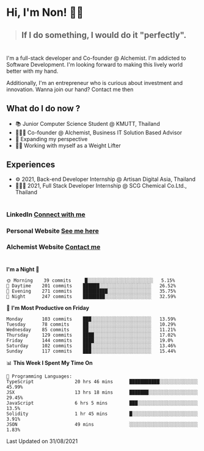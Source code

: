 # Hi, I'm Non! 🖐🏻

> ## If I do something, I would do it "perfectly".

#

I'm a full-stack developer and Co-founder @ Alchemist. I'm addicted to Software Development. I'm looking forward to making this lively world better with my hand.

Additionally, I'm an entrepreneur who is curious about investment and innovation. Wanna join our hand? Contact me then

## What do I do now ?

- 📚 Junior Computer Science Student @ KMUTT, Thailand
- 🧑🏻‍💻 Co-founder @ Alchemist, Business IT Solution Based Advisor
- 🌈 Expanding my perspective
- 🏋🏻 Working with myself as a Weight Lifter

## Experiences

- ⚙️ 2021, Back-end Developer Internship @ Artisan Digital Asia, Thailand
- 🧑🏻‍💻 2021, Full Stack Developer Internship @ SCG Chemical Co.Ltd., Thailand

#

### LinkedIn [Connect with me](https://www.linkedin.com/in/non-nontra/)

### Personal Website [See me here](https://nonnontra.com/)

### Alchemist Website [Contact me](https://alchemist-softwarehouse.co/)

#

<!--START_SECTION:waka-->
**I'm a Night 🦉** 

```text
🌞 Morning    39 commits     █░░░░░░░░░░░░░░░░░░░░░░░░   5.15% 
🌆 Daytime    201 commits    ██████░░░░░░░░░░░░░░░░░░░   26.52% 
🌃 Evening    271 commits    █████████░░░░░░░░░░░░░░░░   35.75% 
🌙 Night      247 commits    ████████░░░░░░░░░░░░░░░░░   32.59%

```
📅 **I'm Most Productive on Friday** 

```text
Monday       103 commits    ███░░░░░░░░░░░░░░░░░░░░░░   13.59% 
Tuesday      78 commits     ██░░░░░░░░░░░░░░░░░░░░░░░   10.29% 
Wednesday    85 commits     ██░░░░░░░░░░░░░░░░░░░░░░░   11.21% 
Thursday     129 commits    ████░░░░░░░░░░░░░░░░░░░░░   17.02% 
Friday       144 commits    ████░░░░░░░░░░░░░░░░░░░░░   19.0% 
Saturday     102 commits    ███░░░░░░░░░░░░░░░░░░░░░░   13.46% 
Sunday       117 commits    ███░░░░░░░░░░░░░░░░░░░░░░   15.44%

```


📊 **This Week I Spent My Time On** 

```text
💬 Programming Languages: 
TypeScript               20 hrs 46 mins      ███████████░░░░░░░░░░░░░░   45.99% 
JSX                      13 hrs 18 mins      ███████░░░░░░░░░░░░░░░░░░   29.45% 
JavaScript               6 hrs 5 mins        ███░░░░░░░░░░░░░░░░░░░░░░   13.5% 
Solidity                 1 hr 45 mins        █░░░░░░░░░░░░░░░░░░░░░░░░   3.91% 
JSON                     49 mins             ░░░░░░░░░░░░░░░░░░░░░░░░░   1.83%

```


 Last Updated on 31/08/2021
<!--END_SECTION:waka-->
